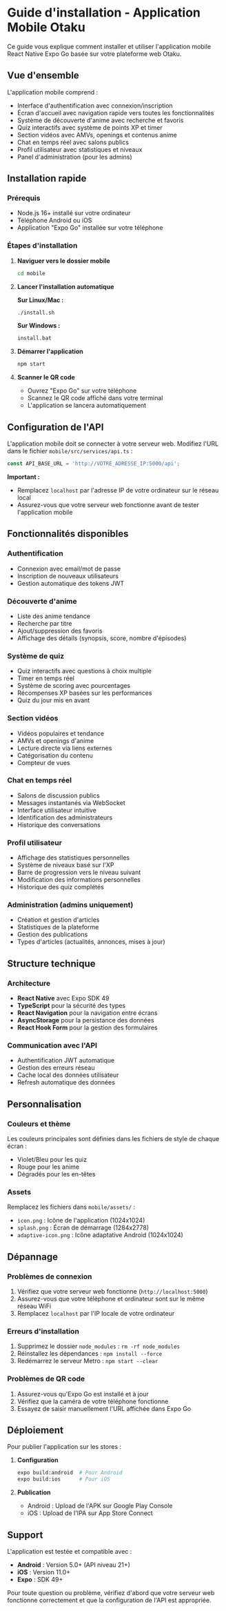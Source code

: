# Guide d'installation - Application Mobile Otaku

Ce guide vous explique comment installer et utiliser l'application mobile React Native Expo Go basée sur votre plateforme web Otaku.

## Vue d'ensemble

L'application mobile comprend :
- Interface d'authentification avec connexion/inscription
- Écran d'accueil avec navigation rapide vers toutes les fonctionnalités
- Système de découverte d'anime avec recherche et favoris
- Quiz interactifs avec système de points XP et timer
- Section vidéos avec AMVs, openings et contenus anime
- Chat en temps réel avec salons publics
- Profil utilisateur avec statistiques et niveaux
- Panel d'administration (pour les admins)

## Installation rapide

### Prérequis
- Node.js 16+ installé sur votre ordinateur
- Téléphone Android ou iOS
- Application "Expo Go" installée sur votre téléphone

### Étapes d'installation

1. **Naviguer vers le dossier mobile**
   ```bash
   cd mobile
   ```

2. **Lancer l'installation automatique**
   
   **Sur Linux/Mac :**
   ```bash
   ./install.sh
   ```
   
   **Sur Windows :**
   ```bash
   install.bat
   ```

3. **Démarrer l'application**
   ```bash
   npm start
   ```

4. **Scanner le QR code**
   - Ouvrez "Expo Go" sur votre téléphone
   - Scannez le QR code affiché dans votre terminal
   - L'application se lancera automatiquement

## Configuration de l'API

L'application mobile doit se connecter à votre serveur web. Modifiez l'URL dans le fichier `mobile/src/services/api.ts` :

```typescript
const API_BASE_URL = 'http://VOTRE_ADRESSE_IP:5000/api';
```

**Important :** 
- Remplacez `localhost` par l'adresse IP de votre ordinateur sur le réseau local
- Assurez-vous que votre serveur web fonctionne avant de tester l'application mobile

## Fonctionnalités disponibles

### Authentification
- Connexion avec email/mot de passe
- Inscription de nouveaux utilisateurs
- Gestion automatique des tokens JWT

### Découverte d'anime
- Liste des anime tendance
- Recherche par titre
- Ajout/suppression des favoris
- Affichage des détails (synopsis, score, nombre d'épisodes)

### Système de quiz
- Quiz interactifs avec questions à choix multiple
- Timer en temps réel
- Système de scoring avec pourcentages
- Récompenses XP basées sur les performances
- Quiz du jour mis en avant

### Section vidéos
- Vidéos populaires et tendance
- AMVs et openings d'anime
- Lecture directe via liens externes
- Catégorisation du contenu
- Compteur de vues

### Chat en temps réel
- Salons de discussion publics
- Messages instantanés via WebSocket
- Interface utilisateur intuitive
- Identification des administrateurs
- Historique des conversations

### Profil utilisateur
- Affichage des statistiques personnelles
- Système de niveaux basé sur l'XP
- Barre de progression vers le niveau suivant
- Modification des informations personnelles
- Historique des quiz complétés

### Administration (admins uniquement)
- Création et gestion d'articles
- Statistiques de la plateforme
- Gestion des publications
- Types d'articles (actualités, annonces, mises à jour)

## Structure technique

### Architecture
- **React Native** avec Expo SDK 49
- **TypeScript** pour la sécurité des types
- **React Navigation** pour la navigation entre écrans
- **AsyncStorage** pour la persistance des données
- **React Hook Form** pour la gestion des formulaires

### Communication avec l'API
- Authentification JWT automatique
- Gestion des erreurs réseau
- Cache local des données utilisateur
- Refresh automatique des données

## Personnalisation

### Couleurs et thème
Les couleurs principales sont définies dans les fichiers de style de chaque écran :
- Violet/Bleu pour les quiz
- Rouge pour les anime
- Dégradés pour les en-têtes

### Assets
Remplacez les fichiers dans `mobile/assets/` :
- `icon.png` : Icône de l'application (1024x1024)
- `splash.png` : Écran de démarrage (1284x2778)
- `adaptive-icon.png` : Icône adaptative Android (1024x1024)

## Dépannage

### Problèmes de connexion
1. Vérifiez que votre serveur web fonctionne (`http://localhost:5000`)
2. Assurez-vous que votre téléphone et ordinateur sont sur le même réseau WiFi
3. Remplacez `localhost` par l'IP locale de votre ordinateur

### Erreurs d'installation
1. Supprimez le dossier `node_modules` : `rm -rf node_modules`
2. Réinstallez les dépendances : `npm install --force`
3. Redémarrez le serveur Metro : `npm start --clear`

### Problèmes de QR code
1. Assurez-vous qu'Expo Go est installé et à jour
2. Vérifiez que la caméra de votre téléphone fonctionne
3. Essayez de saisir manuellement l'URL affichée dans Expo Go

## Déploiement

Pour publier l'application sur les stores :

1. **Configuration**
   ```bash
   expo build:android  # Pour Android
   expo build:ios      # Pour iOS
   ```

2. **Publication**
   - Android : Upload de l'APK sur Google Play Console
   - iOS : Upload de l'IPA sur App Store Connect

## Support

L'application est testée et compatible avec :
- **Android** : Version 5.0+ (API niveau 21+)
- **iOS** : Version 11.0+
- **Expo** : SDK 49+

Pour toute question ou problème, vérifiez d'abord que votre serveur web fonctionne correctement et que la configuration de l'API est appropriée.